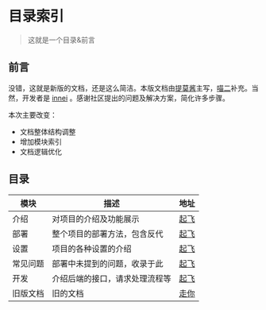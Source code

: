# 目录索引

> 这就是一个目录&前言

## 前言

没错，这就是新版的文档，还是这么简洁。本版文档由[提莫酱](https://www.timochan.cn)主写，[喵二](https://www.miaoer.xyz)补充。当然，开发者是 [innei](https://innei.ren) 。感谢社区提出的问题及解决方案，简化许多步骤。

本次主要改变：

- 文档整体结构调整
- 增加模块索引
- 文档逻辑优化

## 目录

| 模块     | 描述                           | 地址                                          |
| -------- | ------------------------------ | --------------------------------------------- |
| 介绍     | 对项目的介绍及功能展示         | [起飞](/feature/index)                        |
| 部署     | 整个项目的部署方法，包含反代   | [起飞](/depoy/index)                          |
| 设置     | 项目的各种设置的介绍           | [起飞](/setting/index)                        |
| 常见问题 | 部署中未提到的问题，收录于此   | [起飞](/q_a/index)                            |
| 开发     | 介绍后端的接口，请求处理流程等 | [起飞](/dev/index)                            |
| 旧版文档 | 旧的文档                       | [走你](https://mx-docs.shizuri.net/old/index) |

